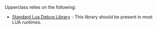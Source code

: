 Upperclass relies on the following:

* [Standard Lua Debug Library](http://www.lua.org/pil/23.html) - This library should be present in most LUA runtimes. 